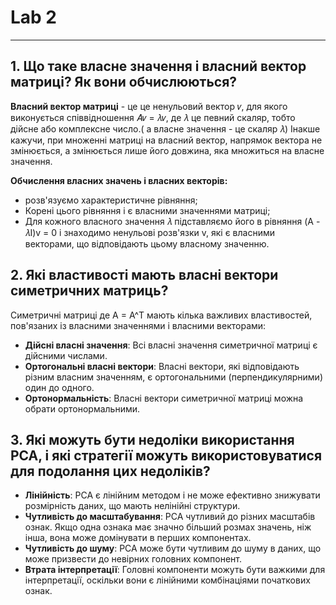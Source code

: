 # Lab 2
--------
## 1. Що таке власне значення і власний вектор матриці? Як вони обчислюються?

**Власний вектор матриці** - це це ненульовий вектор 𝑣, для якого виконується співвідношення 𝐴𝑣 = 𝜆𝑣, де 𝜆 це певний скаляр, тобто дійсне або комплексне число.( а власне значення - це скаляр 𝜆) 
Інакше кажучи, при множенні матриці на власний вектор, напрямок вектора не змінюється, а змінюється лише його довжина, яка множиться на власне значення.

 **Обчислення власних значень і власних векторів:**
 - розв'язуємо характеристичне рівняння;
 - Корені цього рівняння і є власними значеннями матриці;
 - Для кожного власного значення 𝜆 підставляємо його в рівняння (A - 𝜆I)v = 0 і знаходимо ненульові розв'язки v, які є власними векторами, що відповідають цьому власному значенню.

## 2. Які властивості мають власні вектори симетричних матриць?
Симетричні матриці де A = A^T мають кілька важливих властивостей, пов'язаних із власними значеннями і власними векторами:
-  **Дійсні власні значення**: Всі власні значення симетричної матриці є дійсними числами.
-  **Ортогональні власні вектори**: Власні вектори, які відповідають різним власним значенням, є ортогональними (перпендикулярними) один до одного.
-  **Ортонормальність**: Власні вектори симетричної матриці можна обрати ортонормальними.

## 3. Які можуть бути недоліки використання PCA, і які стратегії можуть використовуватися для подолання цих недоліків? 
- **Лінійність**: PCA є лінійним методом і не може ефективно знижувати розмірність даних, що мають нелінійні структури.
- **Чутливість до масштабування**: PCA чутливий до різних масштабів ознак. Якщо одна ознака має значно більший розмах значень, ніж інша, вона може домінувати в перших компонентах.
- **Чутливість до шуму**: PCA може бути чутливим до шуму в даних, що може призвести до невірних головних компонент.
- **Втрата інтерпретації**: Головні компоненти можуть бути важкими для інтерпретації, оскільки вони є лінійними комбінаціями початкових ознак.




